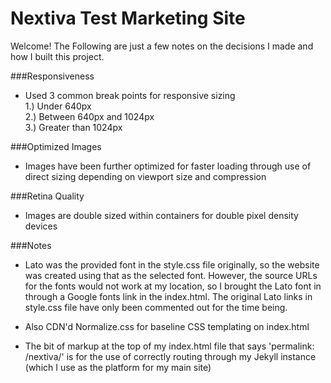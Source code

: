 # Nextiva Test Marketing Site  
  
Welcome! The Following are just a few notes on the decisions I made and how I built this project.

###Responsiveness  
- Used 3 common break points for responsive sizing  
   1.) Under 640px    
   2.) Between 640px and 1024px  
   3.) Greater than 1024px  

###Optimized Images
- Images have been further optimized for faster loading through use of direct sizing depending on
viewport size and compression

###Retina Quality
- Images are double sized within containers for double pixel density devices

###Notes
- Lato was the provided font in the style.css file originally, so the website was created using that 
as the selected font. However, the source URLs for the fonts would not work at my location, so I
brought the Lato font in through a Google fonts link in the index.html. The original Lato links in
style.css file have only been commented out for the time being.

- Also CDN'd Normalize.css for baseline CSS templating on index.html

- The bit of markup at the top of my index.html file that says 'permalink: /nextiva/' is for the use
of correctly routing through my Jekyll instance (which I use as the platform for my main site)
